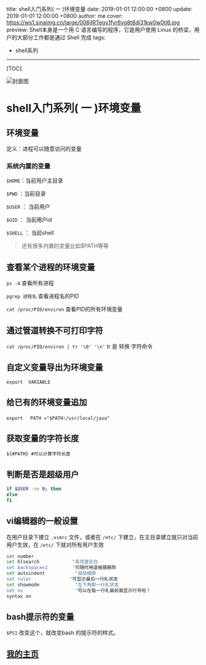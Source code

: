 title: shell入门系列( 一 )环境变量
date: 2019-01-01 12:00:00 +0800
update: 2019-01-01 12:00:00 +0800
author: me
cover: https://ws1.sinaimg.cn/large/006jIRTegy1fyr6vg8t8dj31kw0w0tl6.jpg
preview:  Shell本身是一个用 C 语言编写的程序，它是用户使用 Linux 的桥梁，用户的大部分工作都是通过 Shell 完成
tags:


  - shell系列

---

[TOC]

![封面图](https://ws1.sinaimg.cn/large/006jIRTegy1fyr6vg8t8dj31kw0w0tl6.jpg)

# shell入门系列( 一 )环境变量





## 环境变量

定义：进程可以随意访问的变量

### 系统内置的变量

`$HOME`：当前用户主目录

`$PWD` ：当前目录

`$USER` ： 当前用户

`$UID` ： 当前用户id

`$SHELL` ： 当前shell 

> 还有很多内置的变量比如$PATH等等

## 查看某个进程的环境变量

`ps -A` 查看所有进程

`pgrep 进程名` 查看进程名的PID

`cat /proc/PID/environ` 查看PID的所有环境变量

## 通过管道转换不可打印字符

`cat /proc/PID/environ | tr '\0' '\n'` tr 是 转换 字符命令

## 自定义变量导出为环境变量

`export  VARIABLE`

## 给已有的环境变量追加

`export 　PATH ="$PATH:/usr/local/java"`

## 获取变量的字符长度

`${#PATH} #可以计算字符长度`

## 判断是否是超级用户

```bash
if $USER -ne 0; then
else 
fi
```

## vi编辑器的一般设置

在用户目录下建立 `.vimrc` 文件，或者在 `/etc/` 下建立，在主目录建立就只对当前用户生效，在 `/etc/` 下就对所有用户生效

```bash
set number
set hlsearch            "高亮度反白   
set backspace=2         "可随时用退格键删除   
set autoindent           "自劢缩排   
set ruler              "可显示最后一行癿状态   
set showmode             "左下角那一行癿状态   
set nu                   "可以在每一行癿最前面显示行号啦！   
syntax on
```

## bash提示符的变量

`$PS1` 改变这个，就改变bash 的提示符的样式。

## [我的主页](https://suveng.github.io/blog/)